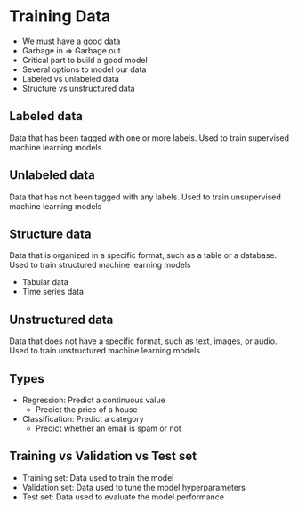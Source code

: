 # Training Data

 - We must have a good data
 - Garbage in => Garbage out
 - Critical part to build a good model
 - Several options to model our data
 - Labeled vs unlabeled data
 - Structure vs unstructured data

## Labeled data

Data that has been tagged with one or more labels. Used to train supervised machine learning models

## Unlabeled data

Data that has not been tagged with any labels. Used to train unsupervised machine learning models

## Structure data

Data that is organized in a specific format, such as a table or a database. Used to train structured machine learning models

 - Tabular data
 - Time series data

## Unstructured data

Data that does not have a specific format, such as text, images, or audio. Used to train unstructured machine learning models

## Types

 - Regression: Predict a continuous value
   - Predict the price of a house
 - Classification: Predict a category
   - Predict whether an email is spam or not

## Training vs Validation vs Test set

 - Training set: Data used to train the model
 - Validation set: Data used to tune the model hyperparameters
 - Test set: Data used to evaluate the model performance
